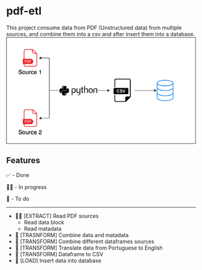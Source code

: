 # pdf-etl
 
This project consume data from PDF (Unstructured data) from multiple sources, and combine them into a csv and after insert them into a database.
![pdf-etl-image](/src/files/img/pdf-etl.png)

## Features
✅ - Done

🧑‍💻 - In progress

🔨 - To do

---

- 🧑‍💻 [EXTRACT] Read PDF sources
    * Read data block
    * Read matadata
- 🔨 [TRASNFORM] Combine data and matadata
- 🔨 [TRANSFORM] Combine different dataframes sources
- 🔨 [TRANSFORM] Translate data from Portuguese to English
- 🔨 [TRANSFORM] Dataframe to CSV
- 🔨 [LOAD] Insert data into database